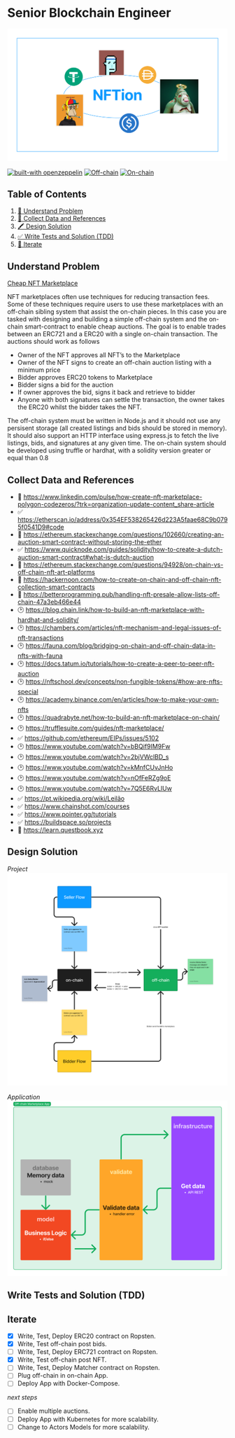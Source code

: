# Senior Blockchain Engineer
![board](/assets/board.png)

[![built-with openzeppelin](https://img.shields.io/badge/built%20with-OpenZeppelin-3677FF)](https://docs.openzeppelin.com/)
[![Off-chain](https://github.com/olivmath/senior-blockchain-engineer-test/actions/workflows/off-chain.yml/badge.svg?branch=main)](https://github.com/olivmath/senior-blockchain-engineer-test/actions/workflows/off-chain.yml)
[![On-chain](https://github.com/olivmath/senior-blockchain-engineer-test/actions/workflows/on-chain.yml/badge.svg?branch=main)](https://github.com/olivmath/senior-blockchain-engineer-test/actions/workflows/on-chain.yml)

## Table of Contents

1. [💬 Understand Problem](#understand-problem)
2. [🎲 Collect Data and References](#collect-data-and-references)
3. [🖍 Design Solution](#design-solution)
4. [✅ Write Tests and Solution (TDD)](#write-tests-and-solution-tdd)
5. [🔄 Iterate](#iterate)

## Understand Problem

[Cheap NFT Marketplace](/assets/Cheap-NFT-Marketplace.pdf)

NFT marketplaces often use techniques for reducing transaction fees.
Some of these techniques require users to use these marketplaces with an off-chain sibling system that assist the on-chain pieces. In this case you are tasked with designing and building a simple off-chain system and the on-chain smart-contract to enable cheap auctions. The goal is to enable trades between an ERC721 and a ERC20 with a single on-chain transaction.
The auctions should work as follows

- Owner of the NFT approves all NFT’s to the Marketplace
- Owner of the NFT signs to create an off-chain auction listing with a minimum price
- Bidder approves ERC20 tokens to Marketplace
- Bidder signs a bid for the auction
- If owner approves the bid, signs it back and retrieve to bidder
- Anyone with both signatures can settle the transaction, the owner takes the ERC20 whilst the bidder takes the NFT.

The off-chain system must be written in Node.js and it should not use any persisent storage (all created listings and bids should be stored in memory). It should also support an HTTP interface using express.js to fetch the live listings, bids, and signatures at any given time. The on-chain system should be developed using truffle or hardhat, with a solidity version greater or equal than 0.8

## Collect Data and References

- 💩 https://www.linkedin.com/pulse/how-create-nft-marketplace-polygon-codezeros/?trk=organization-update-content_share-article
- ✅ https://etherscan.io/address/0x354EF538265426d223A5faae68C9b0795f0541D9#code
- 💩 https://ethereum.stackexchange.com/questions/102660/creating-an-auction-smart-contract-without-storing-the-ether
- ✅ https://www.quicknode.com/guides/solidity/how-to-create-a-dutch-auction-smart-contract#what-is-dutch-auction
- 💩 https://ethereum.stackexchange.com/questions/94928/on-chain-vs-off-chain-nft-art-platforms
- 💩 https://hackernoon.com/how-to-create-on-chain-and-off-chain-nft-collection-smart-contracts
- 💩 https://betterprogramming.pub/handling-nft-presale-allow-lists-off-chain-47a3eb466e44
- 🕑 https://blog.chain.link/how-to-build-an-nft-marketplace-with-hardhat-and-solidity/
- 🕑 https://chambers.com/articles/nft-mechanism-and-legal-issues-of-nft-transactions
- 🕑 https://fauna.com/blog/bridging-on-chain-and-off-chain-data-in-nfts-with-fauna
- 🕑 https://docs.tatum.io/tutorials/how-to-create-a-peer-to-peer-nft-auction
- 🕑 https://nftschool.dev/concepts/non-fungible-tokens/#how-are-nfts-special
- 🕑 https://academy.binance.com/en/articles/how-to-make-your-own-nfts
- 🕑 https://quadrabyte.net/how-to-build-an-nft-marketplace-on-chain/
- 🕑 https://trufflesuite.com/guides/nft-marketplace/
- ✅ https://github.com/ethereum/EIPs/issues/5102
- 🕑 https://www.youtube.com/watch?v=bBQif9IM9Fw
- 🕑 https://www.youtube.com/watch?v=2bjVWclBD_s
- 🕑 https://www.youtube.com/watch?v=kMnfCUvJnHo
- 🕑 https://www.youtube.com/watch?v=nOfFeRZg9oE
- 🕑 https://www.youtube.com/watch?v=7Q5E6RvLlUw
- ✅ https://pt.wikipedia.org/wiki/Leilão
- ✅ https://www.chainshot.com/courses
- ✅ https://www.pointer.gg/tutorials
- ✅ https://buildspace.so/projects
- 💩 https://learn.questbook.xyz

## Design Solution

_Project_
![Design](/assets/design.png)

_Application_
![Application](/assets/archtecture.png)
## Write Tests and Solution (TDD)

## Iterate

- [x] Write, Test, Deploy ERC20 contract on Ropsten.
- [x] Write, Test off-chain post bids.
- [ ] Write, Test, Deploy ERC721 contract on Ropsten.
- [x] Write, Test off-chain post NFT.
- [ ] Write, Test, Deploy Matcher contract on Ropsten.
- [ ] Plug off-chain in on-chain App.
- [ ] Deploy App with Docker-Compose.

_next steps_

- [ ] Enable multiple auctions.
- [ ] Deploy App with Kubernetes for more scalability.
- [ ] Change to Actors Models for more scalability.
